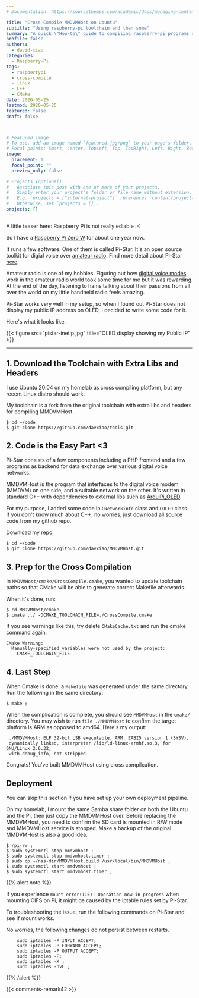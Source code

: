 ```yaml
---
# Documentation: https://sourcethemes.com/academic/docs/managing-content/

title: "Cross Compile MMDVMHost on Ubuntu"
subtitle: "Using raspberry-pi toolchain and then some"
summary: "A quick \"How-to\" guide to compiling raspberry-pi programs on Ubuntu 20.04 using pi toolchain. This post takes Pi Zero W (BCM2708 chip) as an example but the approach would be applicable to other Pi systems."
profile: false
authors:
  - david-xiao
categories:
  - Raspberry-Pi
tags:
  - raspberrypi
  - cross-compile
  - linux
  - C++
  - CMake
date: 2020-05-25
lastmod: 2020-05-25
featured: false
draft: false



# Featured image
# To use, add an image named `featured.jpg/png` to your page's folder.
# Focal points: Smart, Center, TopLeft, Top, TopRight, Left, Right, BottomLeft, Bottom, BottomRight.
image:
  placement: 1
  focal_point: ""
  preview_only: false

# Projects (optional).
#   Associate this post with one or more of your projects.
#   Simply enter your project's folder or file name without extension.
#   E.g. `projects = ["internal-project"]` references `content/project/deep-learning/index.md`.
#   Otherwise, set `projects = []`.
projects: []
---
```


A little teaser here: Raspberry Pi is not really ediable :-)

So I have a [Raspberry Pi Zero W](https://www.raspberrypi.org/blog/raspberry-pi-zero-w-joins-family/) for about one year now.

It runs a few software. One of them is called Pi-Star. It's an open source toolkit for digial voice over [amateur radio](https://en.wikipedia.org/wiki/Amateur_radio). Find more detail about Pi-Star [here](https://www.pistar.uk).

Amateur radio is one of my hobbies. Figuring out how [digital voice modes](https://en.wikipedia.org/wiki/List_of_amateur_radio_modes#Digital_voice) work in the amateur radio world took some time for me but it was rewarding. At the end of the day, listening to hams talking about their passions from all over the world on my little handheld radio feels amazing.

Pi-Star works very well in my setup, so when I found out Pi-Star does not display my public IP address on OLED, I decided to write some code for it.

Here's what it looks like.

{{< figure src="pistar-inetip.jpg" title="OLED display showing my Public IP" >}}

---

## 1. Download the Toolchain with Extra Libs and Headers

I use Ubuntu 20.04 on my homelab as cross compiling platform, but any recent Linux distro should work.

My toolchain is a fork from the original toolchain with extra libs and headers for compiling MMDVMHost.

    $ cd ~/code
    $ git clone https://github.com/davxiao/tools.git

## 2. Code is the Easy Part <3

Pi-Star consists of a few components including a PHP frontend and a few programs as backend for data exchange over various digital voice networks.

MMDVMHost is the program that interfaces to the digital voice modem (MMDVM) on one side, and a suitable network on the other. It's written in standard C++ with dependencies to external libs such as [ArduiPi_OLED](https://github.com/hallard/ArduiPi_OLED).

For my purpose, I added some code in `CNetworkinfo` class and `COLED` class. If you don't know much about C++, no worries, just download all source code from my github repo.

Download my repo:

    $ cd ~/code
    $ git clone https://github.com/davxiao/MMDVMHost.git

## 3. Prep for the Cross Compilation

In `MMDVMHost/cmake/CrossCompile.cmake`, you wanted to update toolchain paths so that CMake will be able to generate correct Makefile afterwards.

When it's done, run:

    $ cd MMDVMHost/cmake
    $ cmake ../ -DCMAKE_TOOLCHAIN_FILE=./CrossCompile.cmake

If you see warnings like this, try delete `CMakeCache.txt` and run the cmake command again.

```text
CMake Warning:
  Manually-specified variables were not used by the project:
    CMAKE_TOOLCHAIN_FILE
```

## 4. Last Step

When Cmake is done, a `Makefile` was generated under the same directory. Run the following in the same directory:

    $ make ;

When the complication is complete, you should see `MMDVMHost` in the `cmake/` directory. You may wish to run `file ./MMDVMHost` to confirm the target platform is ARM as opposed to amd64. Here's my output:

```text
 ./MMDVMHost: ELF 32-bit LSB executable, ARM, EABI5 version 1 (SYSV), 
 dynamically linked, interpreter /lib/ld-linux-armhf.so.3, for GNU/Linux 2.6.32,
 with debug_info, not stripped
```

Congrats! You've built MMDVMHost using cross compilcation.

## Deployment

You can skip this section if you have set up your own deployment pipeline. 

On my homelab, I mount the same Samba share folder on both the Ubuntu and the Pi, then just copy the MMDVMHost over. Before replacing the MMDVMHost, you need to confirm the SD card is mounted in R/W mode and MMDVMHost service is stopped. Make a backup of the original MMDVMHost is also a good idea.

    $ rpi-rw ; 
    $ sudo systemctl stop mmdvmhost ; 
    $ sudo systemctl stop mmdvmhost.timer ;
    $ sudo cp ~/nas-dir/MMDVMHost.build /usr/local/bin/MMDVMHost ;
    $ sudo systemctl start mmdvmhost ;
    $ sudo systemctl start mmdvmhost.timer ;

{{% alert note %}}

If you experience `mount error(115): Operation now in progress` when mounting CIFS on Pi, it might be caused by the iptable rules set by Pi-Star.

To troubleshooting the issue, run the following commands on Pi-Star and see if mount works.

No worries, the following changes do not persist between restarts.

```text
    sudo iptables -P INPUT ACCEPT; 
    sudo iptables -P FORWARD ACCEPT; 
    sudo iptables -P OUTPUT ACCEPT; 
    sudo iptables -F; 
    sudo iptables -X ; 
    sudo iptables -nvL ;
```

{{% /alert %}}

{{< comments-remark42 >}}
